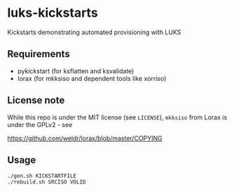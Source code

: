 # luks-kickstarts
Kickstarts demonstrating automated provisioning with LUKS

## Requirements
- pykickstart (for ksflatten and ksvalidate)
- lorax (for mkksiso and dependent tools like xorriso)


## License note
While this repo is under the MIT license (see `LICENSE`), `mkksiso`
from Lorax is under the GPLv2 - see

  https://github.com/weldr/lorax/blob/master/COPYING

## Usage
```
./gen.sh KICKSTARTFILE
./rebuild.sh SRCISO VOLID
```
